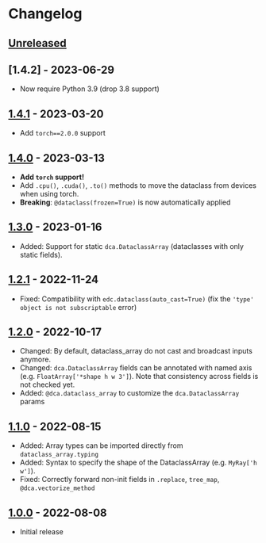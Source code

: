 # Changelog

<!--

Changelog follow the https://keepachangelog.com/ standard (at least the headers)

This allow to:

* auto-parsing release notes during the automated releases from github-action:
  https://github.com/marketplace/actions/pypi-github-auto-release
* Have clickable headers in the rendered markdown

To release a new version (e.g. from `1.0.0` -> `2.0.0`):

* Create a new `# [2.0.0] - YYYY-MM-DD` header and add the current
  `[Unreleased]` notes.
* At the end of the file:
  * Define the new link url:
  `[2.0.0]: https://github.com/google-research/dataclass_array/compare/v1.0.0...v2.0.0`
  * Update the `[Unreleased]` url: `v1.0.0...HEAD` -> `v2.0.0...HEAD`

-->

## [Unreleased]

## [1.4.2] - 2023-06-29

*   Now require Python 3.9 (drop 3.8 support)

## [1.4.1] - 2023-03-20

*   Add `torch==2.0.0` support

## [1.4.0] - 2023-03-13

*   **Add `torch` support!**
*   Add `.cpu()`, `.cuda()`, `.to()` methods to move the dataclass from
    devices when using torch.
*   **Breaking**: `@dataclass(frozen=True)` is now automatically applied

## [1.3.0] - 2023-01-16

*   Added: Support for static `dca.DataclassArray` (dataclasses with only
    static fields).

## [1.2.1] - 2022-11-24

*   Fixed: Compatibility with `edc.dataclass(auto_cast=True)` (fix the `'type'
    object is not subscriptable` error)

## [1.2.0] - 2022-10-17

*   Changed: By default, dataclass_array do not cast and broadcast inputs
    anymore.
*   Changed: `dca.DataclassArray` fields can be annotated with named axis (e.g.
    `FloatArray['*shape h w 3']`). Note that consistency across fields is not
    checked yet.
*   Added: `@dca.dataclass_array` to customize the `dca.DataclassArray` params

## [1.1.0] - 2022-08-15

*   Added: Array types can be imported directly from `dataclass_array.typing`
*   Added: Syntax to specify the shape of the DataclassArray (e.g. `MyRay['h
    w']`).
*   Fixed: Correctly forward non-init fields in `.replace`, `tree_map`,
    `@dca.vectorize_method`

## [1.0.0] - 2022-08-08

*   Initial release

[Unreleased]: https://github.com/google-research/dataclass_array/compare/v1.4.2...HEAD
[1.4.1]: https://github.com/google-research/dataclass_array/compare/v1.4.1...v1.4.2
[1.4.1]: https://github.com/google-research/dataclass_array/compare/v1.4.0...v1.4.1
[1.4.0]: https://github.com/google-research/dataclass_array/compare/v1.3.0...v1.4.0
[1.3.0]: https://github.com/google-research/dataclass_array/compare/v1.2.1...v1.3.0
[1.2.1]: https://github.com/google-research/dataclass_array/compare/v1.2.0...v1.2.1
[1.2.0]: https://github.com/google-research/dataclass_array/compare/v1.1.0...v1.2.0
[1.1.0]: https://github.com/google-research/dataclass_array/compare/v1.0.0...v1.1.0
[1.0.0]: https://github.com/google-research/dataclass_array/compare/v0.1.0...v1.0.0
[0.1.0]: https://github.com/google-research/dataclass_array/releases/tag/v0.1.0
